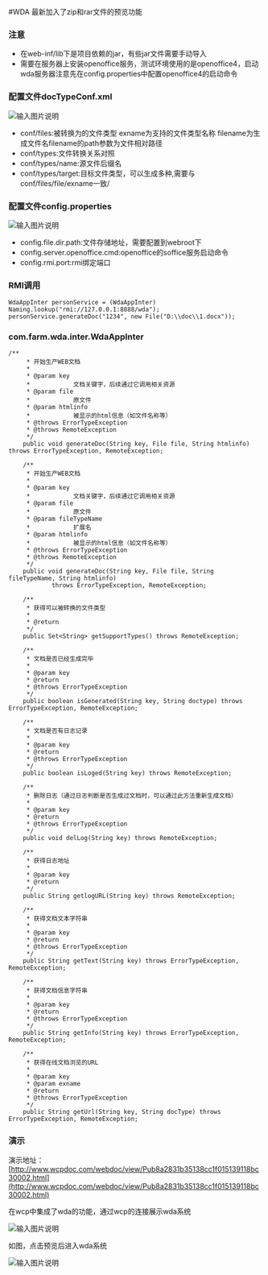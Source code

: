 #WDA
最新加入了zip和rar文件的预览功能
### 注意
- 在web-inf/lib下是项目依赖的jar，有些jar文件需要手动导入
- 需要在服务器上安装openoffice服务，测试环境使用的是openoffice4，启动wda服务器注意先在config.properties中配置openoffice4的启动命令
### 配置文件docTypeConf.xml
![输入图片说明](http://git.oschina.net/uploads/images/2015/1129/184440_e50ee859_24089.png "在这里输入图片标题")

- conf/files:被转换为的文件类型 exname为支持的文件类型名称 filename为生成文件名filename的path参数为文件相对路径
- conf/types:文件转换关系对照
- conf/types/name:源文件后缀名
- conf/types/target:目标文件类型，可以生成多种,需要与conf/files/file/exname一致/
							
### 配置文件config.properties
![输入图片说明](http://git.oschina.net/uploads/images/2015/1129/184507_16248aba_24089.png "在这里输入图片标题")

- config.file.dir.path:文件存储地址，需要配置到webroot下
- config.server.openoffice.cmd:openoffice的soffice服务启动命令
- config.rmi.port:rmi绑定端口
							
### RMI调用
```
WdaAppInter personService = (WdaAppInter) Naming.lookup("rmi://127.0.0.1:8888/wda");
personService.generateDoc("1234", new File("D:\\doc\\1.docx"));
```
### com.farm.wda.inter.WdaAppInter
```
/**
     * 开始生产WEB文档
     *
     * @param key
     *            文档关键字，后续通过它调用相关资源
     * @param file
     *            原文件
     * @param htmlinfo
     *            被显示的html信息（如文件名称等）
     * @throws ErrorTypeException
     * @throws RemoteException
     */
    public void generateDoc(String key, File file, String htmlinfo) throws ErrorTypeException, RemoteException;

    /**
     * 开始生产WEB文档
     *
     * @param key
     *            文档关键字，后续通过它调用相关资源
     * @param file
     *            原文件
     * @param fileTypeName
     *            扩展名
     * @param htmlinfo
     *            被显示的html信息（如文件名称等）
     * @throws ErrorTypeException
     * @throws RemoteException
     */
    public void generateDoc(String key, File file, String fileTypeName, String htmlinfo)
            throws ErrorTypeException, RemoteException;

    /**
     * 获得可以被转换的文件类型
     *
     * @return
     */
    public Set<String> getSupportTypes() throws RemoteException;

    /**
     * 文档是否已经生成完毕
     *
     * @param key
     * @return
     * @throws ErrorTypeException
     */
    public boolean isGenerated(String key, String doctype) throws ErrorTypeException, RemoteException;

    /**
     * 文档是否有日志记录
     *
     * @param key
     * @return
     * @throws ErrorTypeException
     */
    public boolean isLoged(String key) throws RemoteException;

    /**
     * 删除日志（通过日志判断是否生成过文档时，可以通过此方法重新生成文档）
     *
     * @param key
     * @return
     * @throws ErrorTypeException
     */
    public void delLog(String key) throws RemoteException;

    /**
     * 获得日志地址
     *
     * @param key
     * @return
     */
    public String getlogURL(String key) throws RemoteException;

    /**
     * 获得文档文本字符串
     *
     * @param key
     * @return
     * @throws ErrorTypeException
     */
    public String getText(String key) throws ErrorTypeException, RemoteException;

    /**
     * 获得文档信息字符串
     *
     * @param key
     * @return
     * @throws ErrorTypeException
     */
    public String getInfo(String key) throws ErrorTypeException, RemoteException;

    /**
     * 获得在线文档浏览的URL
     *
     * @param key
     * @param exname
     * @return
     * @throws ErrorTypeException
     */
    public String getUrl(String key, String docType) throws ErrorTypeException, RemoteException;
```
### 演示
演示地址：[http://www.wcpdoc.com/webdoc/view/Pub8a2831b35138cc1f015139118bc30002.html](http://www.wcpdoc.com/webdoc/view/Pub8a2831b35138cc1f015139118bc30002.html)

在wcp中集成了wda的功能，通过wcp的连接展示wda系统

![输入图片说明](http://git.oschina.net/uploads/images/2015/1126/113716_0338142e_24089.png "在这里输入图片标题")

如图，点击预览后进入wda系统

![输入图片说明](http://git.oschina.net/uploads/images/2015/1126/113548_d2957986_24089.png "在这里输入图片标题")

